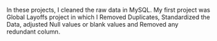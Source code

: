 In these projects, I cleaned the raw data in MySQL. My first project was Global Layoffs project in which I Removed Duplicates, Standardized the Data, adjusted Null values or blank values and
Removed any redundant column.
